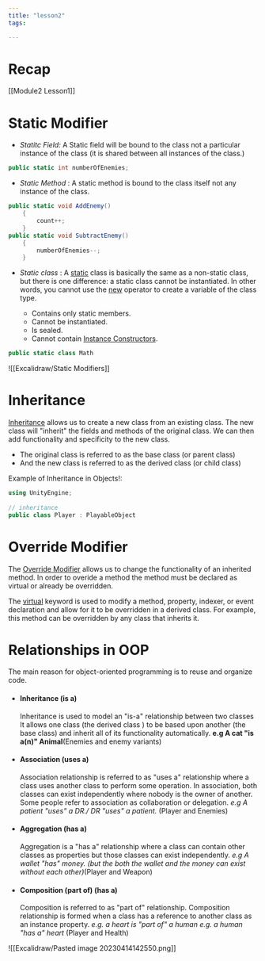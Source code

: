 ```yaml
---
title: "lesson2"
tags:

---
```

# Recap
[[Module2 Lesson1]]
# Static Modifier

- *Statitc Field:*  A Static field will be  bound to the class not a particular instance of the class (it is shared between all instances of the class.)
```c#
public static int numberOfEnemies;
```

- *Static Method* : A static method is bound to the class itself not any instance of the class.
```c#
public static void AddEnemy()
    {
        count++;
    }
public static void SubtractEnemy()
    {
        numberOfEnemies--;
    }
```

- *Static class* : A [static](https://learn.microsoft.com/en-us/dotnet/csharp/language-reference/keywords/static) class is basically the same as a non-static class, but there is one difference: a static class cannot be instantiated. In other words, you cannot use the [new](https://learn.microsoft.com/en-us/dotnet/csharp/language-reference/operators/new-operator) operator to create a variable of the class type.

	-  Contains only static members.
	-   Cannot be instantiated.
	-   Is sealed.
	-   Cannot contain [Instance Constructors](https://learn.microsoft.com/en-us/dotnet/csharp/programming-guide/classes-and-structs/instance-constructors).
	
```c#
public static class Math
```
![[Excalidraw/Static Modifiers]]
# Inheritance
[Inheritance](https://learn.microsoft.com/en-us/dotnet/csharp/fundamentals/object-oriented/inheritance) allows us to create a new class from an existing class. The new class will "inherit" the fields and methods of the original class.  We can then add functionality and specificity to the new class.

- The original class is referred to as the base class (or parent class)
- And the new class is referred to as the derived class (or child class)

Example of Inheritance in Objects!:
```c#
using UnityEngine;  
  
// inheritance 
public class Player : PlayableObject
```
# Override Modifier 

The [Override Modifier](https://learn.microsoft.com/en-us/dotnet/csharp/language-reference/keywords/override) allows us to change the functionality of an inherited method.
In  order to overide a method the method must be declared as virtual or already be overridden.

The [virtual](https://learn.microsoft.com/en-us/dotnet/csharp/language-reference/keywords/virtual) keyword is used to modify a method, property, indexer, or event declaration and allow for it to be overridden in a derived class. For example, this method can be overridden by any class that inherits it.


# Relationships in OOP
The main reason for object-oriented programming is to reuse and organize code.

- #### Inheritance (is a)
	Inheritance is used to model an "is-a" relationship between two classes It allows one class (the derived class ) to be based upon another (the base class) and inherit all of its functionality automatically.
	**e.g A cat "is a(n)" Animal**(Enemies and enemy variants) 
		
 - #### Association (uses a)
	Association relationship is referred to as "uses a" relationship where a class uses another class to perform some operation. In association, both classes can exist independently where nobody is the owner of another. Some people refer to association as collaboration or delegation.
	*e.g A patient "uses" a DR./ DR "uses" a patient.* (Player and Enemies)
	
		
- #### Aggregation (has a)
	Aggregation is a  "has a" relationship where a class can contain other classes as properties  but those classes can exist independently.
	*e.g A wallet "has" money. (but the both the wallet and the money can exist without each other)*(Player and Weapon)
	
 - #### Composition (part of) (has a)
	Composition is referred to as "part of" relationship. Composition relationship is formed when a class has a reference to another class as an instance property. 
	*e.g. a heart is "part of" a human*
	*e.g. a human "has a" heart* (Player and Health)

![[Excalidraw/Pasted image 20230414142550.png]]

